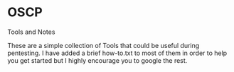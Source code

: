 # OSCP
Tools and Notes

These are a simple collection of Tools that could be useful during pentesting. I have added a brief how-to.txt to most of them in order to help you get started but I highly encourage you to google the rest.
